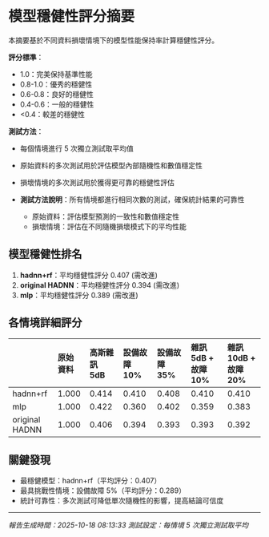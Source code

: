# 模型穩健性評分摘要

本摘要基於不同資料損壞情境下的模型性能保持率計算穩健性評分。

**評分標準**：
- 1.0：完美保持基準性能
- 0.8-1.0：優秀的穩健性
- 0.6-0.8：良好的穩健性
- 0.4-0.6：一般的穩健性
- <0.4：較差的穩健性

**測試方法**：
- 每個情境進行 5 次獨立測試取平均值
- 原始資料的多次測試用於評估模型內部隨機性和數值穩定性
- 損壞情境的多次測試用於獲得更可靠的穩健性評估

- **測試方法說明**：所有情境都進行相同次數的測試，確保統計結果的可靠性
  - 原始資料：評估模型預測的一致性和數值穩定性
  - 損壞情境：評估在不同隨機損壞模式下的平均性能
## 模型穩健性排名

1. **hadnn+rf**：平均穩健性評分 0.407 (需改進)
2. **original HADNN**：平均穩健性評分 0.394 (需改進)
3. **mlp**：平均穩健性評分 0.389 (需改進)

## 各情境詳細評分

|                | 原始資料 | 高斯雜訊 5dB | 設備故障 10% | 設備故障 35% | 雜訊 5dB + 故障 10% | 雜訊 10dB + 故障 20% |
|:---------------|:----|:--------|:--------|:--------|:---------------|:----------------|
| hadnn+rf | 1.000 | 0.414 | 0.410 | 0.408 | 0.410 | 0.410 |
| mlp | 1.000 | 0.422 | 0.360 | 0.402 | 0.359 | 0.383 |
| original HADNN | 1.000 | 0.406 | 0.394 | 0.393 | 0.393 | 0.392 |

## 關鍵發現

- 最穩健模型：hadnn+rf（平均評分：0.407）
- 最具挑戰性情境：設備故障 5%（平均評分：0.289）
- 統計可靠性：多次測試可降低單次隨機性的影響，提高結論可信度

---
*報告生成時間：2025-10-18 08:13:33*
*測試設定：每情境 5 次獨立測試取平均*
